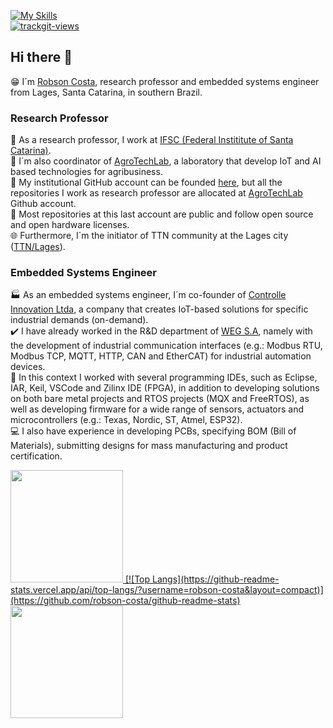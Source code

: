 [![My Skills](https://skillicons.dev/icons?i=c,cpp,python,dart,java,arduino,bsd,debian,ubuntu,vscode,flutter,androidstudio,git&theme=dark)](https://skillicons.dev)<br>
<a href="https://trackgit.com"><img src="https://us-central1-trackgit-analytics.cloudfunctions.net/token/ping/ltm9wdvqlwqwjlh1qial" alt="trackgit-views" /></a><br>
## Hi there 👋

😁 I´m [Robson Costa](https://www.linkedin.com/in/robson-costa-68057055/), research professor and embedded systems engineer from Lages, Santa Catarina, in southern Brazil.<br>

### Research Professor
🏢 As a research professor, I work at [IFSC (Federal Instititute of Santa Catarina)](https://www.ifsc.edu.br).<br>
🏫 I´m also coordinator of [AgroTechLab](https://agrotechlab.lages.ifsc.edu.br), a laboratory that develop IoT and AI based technologies for agribusiness.<br>
🌱 My institutional GitHub account can be founded [here](https://github.com/robsoncosta-ifsc), but all the repositories I work as research professor are allocated at [AgroTechLab](https://github.com/AgroTechLab-IFSC) Github account.<br>
👯 Most repositories at this last account are public and follow open source and open hardware licenses.<br>
🌐 Furthermore, I´m the initiator of TTN community at the Lages city ([TTN/Lages](https://www.thethingsnetwork.org/community/lages/)).<br>

### Embedded Systems Engineer
🏭 As an embedded systems engineer, I´m co-founder of [Controlle Innovation Ltda](https://github.com/controlle-innovation), a company that creates IoT-based solutions for specific industrial demands (on-demand).<br>
✔️ I have already worked in the R&D department of [WEG S.A](https://weg.net), namely with the development of industrial communication interfaces (e.g.: Modbus RTU, Modbus TCP, MQTT, HTTP, CAN and EtherCAT) for industrial automation devices.<br>
🐙 In this context I worked with several programming IDEs, such as Eclipse, IAR, Keil, VSCode and Zilinx IDE (FPGA), in addition to developing solutions on both bare metal projects and RTOS projects (MQX and FreeRTOS), as well as developing firmware for a wide range of sensors, actuators and microcontrollers (e.g.: Texas, Nordic, ST, Atmel, ESP32).<br>
💻 I also have experience in developing PCBs, specifying BOM (Bill of Materials), submitting designs for mass manufacturing and product certification.<br>

<div>
<a href="https://github.com/robson-costa">
<img loading="lazy" height="180em" src="https://github-readme-stats.vercel.app/api/top-langs/?username=robson-costa&layout=compact&langs_count=7&theme=dracula"/>
[![Top Langs](https://github-readme-stats.vercel.app/api/top-langs/?username=robson-costa&layout=compact)](https://github.com/robson-costa/github-readme-stats)
<img loading="lazy" height="180em" src="https://github-readme-stats.vercel.app/api?username=robson-costa&show_icons=true&theme=dracula&include_all_commits=true&count_private=true"/>
</div>

